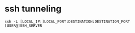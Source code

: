 # ssh tunneling

```
ssh -L [LOCAL_IP:]LOCAL_PORT:DESTINATION:DESTINATION_PORT [USER@]SSH_SERVER
```

